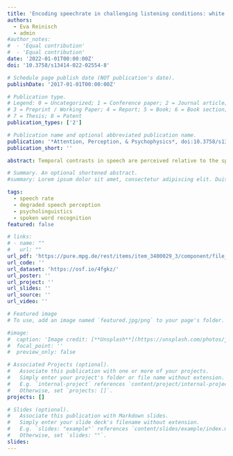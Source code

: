 ```yaml
---
title: 'Encoding speechrate in challenging listening conditions: white noise and reverberation'
authors:
  - Eva Reinisch
  - admin
#author_notes:
#  - 'Equal contribution'
#  - 'Equal contribution'
date: '2022-01-01T00:00:00Z'
doi: '10.3758/s13414-022-02554-8'

# Schedule page publish date (NOT publication's date).
publishDate: '2017-01-01T00:00:00Z'

# Publication type.
# Legend: 0 = Uncategorized; 1 = Conference paper; 2 = Journal article;
# 3 = Preprint / Working Paper; 4 = Report; 5 = Book; 6 = Book section;
# 7 = Thesis; 8 = Patent
publication_types: ['2']

# Publication name and optional abbreviated publication name.
publication: '*Attention, Perception, & Psychophysics*, doi:10.3758/s13414-022-02554-8'
publication_short: ''

abstract: Temporal contrasts in speech are perceived relative to the speech rate of the surrounding context. That is, following a fast context sentence, listeners interpret a given target sound as longer than following a slow context, and vice versa. This rate effect, often referred to as "rate-dependent speech perception", has been suggested to be the result of a robust, low-level perceptual process, typically examined in quiet laboratory settings. However, speech perception often occurs in more challenging listening conditions. Therefore, we asked whether rate-dependent perception would be (partially) compromised by signal degradation relative to a clear listening condition. Specifically, we tested effects of white noise and reverberation, with the latter specifically distorting temporal information. We hypothesized that signal degradation would reduce the precision of encoding the speech rate in the context and thereby reduce the rate effect relative to a clear context. This prediction was borne out for both types of degradation in Experiment 1, where the context sentences but not the subsequent target words were degraded. However, in Experiment 2, which compared rate effects when contexts and targets were coherent in terms of signal quality, no reduction of the rate effect was found. This suggests that, when confronted with coherently degraded signals, listeners adapt to challenging listening situations, eliminating the difference between rate-dependent perception in clear and degraded conditions. Overall, the present study contributes towards understanding the consequences of different types of listening environments on the functioning of low-level perceptual processes that listeners use during speech perception.

# Summary. An optional shortened abstract.
#summary: Lorem ipsum dolor sit amet, consectetur adipiscing elit. Duis posuere tellus ac convallis placerat. Proin tincidunt magna sed ex sollicitudin condimentum.

tags:
  - speech rate
  - degraded speech perception
  - psycholinguistics
  - spoken word recognition
featured: false

# links:
# - name: ""
#   url: ""
url_pdf: 'https://pure.mpg.de/rest/items/item_3400029_3/component/file_3401218/content'
url_code: ''
url_dataset: 'https://osf.io/4fgkz/'
url_poster: ''
url_project: ''
url_slides: ''
url_source: ''
url_video: ''

# Featured image
# To use, add an image named `featured.jpg/png` to your page's folder.

#image:
#  caption: 'Image credit: [**Unsplash**](https://unsplash.com/photos/jdD8gXaTZsc)'
#  focal_point: ''
#  preview_only: false

# Associated Projects (optional).
#   Associate this publication with one or more of your projects.
#   Simply enter your project's folder or file name without extension.
#   E.g. `internal-project` references `content/project/internal-project/index.md`.
#   Otherwise, set `projects: []`.
projects: []

# Slides (optional).
#   Associate this publication with Markdown slides.
#   Simply enter your slide deck's filename without extension.
#   E.g. `slides: "example"` references `content/slides/example/index.md`.
#   Otherwise, set `slides: ""`.
slides:
---
```


<!-- THIS MARKDOWN BIT IS CURRENTLY COMMENTED OUT









{{% callout note %}}
Click the _Cite_ button above to demo the feature to enable visitors to import publication metadata into their reference management software.
{{% /callout %}}

Supplementary notes can be added here, including [code and math](https://wowchemy.com/docs/content/writing-markdown-latex/).
-->